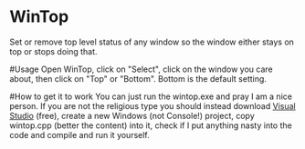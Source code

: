 # WinTop
Set or remove top level status of any window so the window either stays on top or stops doing that.

#Usage
Open WinTop, click on "Select", click on the window you care about, then click on "Top" or "Bottom". Bottom is the default setting.

#How to get it to work
You can just run the wintop.exe and pray I am a nice person. If you are not the religious type you should instead download [Visual Studio](https://www.visualstudio.com/downloads/download-visual-studio-vs) (free), create a new Windows (not Console!) project, copy wintop.cpp (better the content) into it, check if I put anything nasty into the code and compile and run it yourself.

